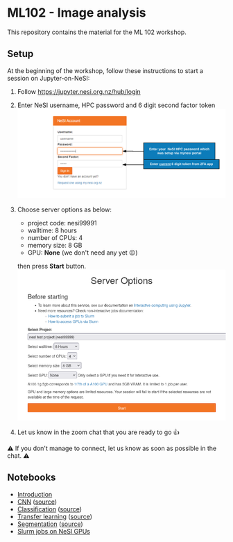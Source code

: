 # ML102 - Image analysis

This repository contains the material for the ML 102 workshop.


## Setup

At the beginning of the workshop, follow these instructions to start a session on Jupyter-on-NeSI:

1. Follow https://jupyter.nesi.org.nz/hub/login

2. Enter NeSI username, HPC password and 6 digit second factor token
   ![](images/jupyter_login.png)

3. Choose server options as below:

   - project code: nesi99991
   - walltime: 8 hours
   - number of CPUs: 4
   - memory size: 8 GB
   - GPU: **None** (we don't need any yet 😉)
   
   then press **Start** button.
   ![](images/server_options.png)

4. Let us know in the zoom chat that you are ready to go 👍

⚠️ If you don't manage to connect, let us know as soon as possible in the chat. ⚠️


## Notebooks

- [Introduction](notebooks/01_introduction.ipynb)
- [CNN](notebooks/02_cnn.ipynb) ([source](https://www.tensorflow.org/tutorials/images/cnn))
- [Classification](notebooks/03_classification.ipynb) ([source](https://www.tensorflow.org/tutorials/images/classification))
- [Transfer learning](notebooks/04_transfer_learning.ipynb) ([source](https://www.tensorflow.org/tutorials/images/transfer_learning))
- [Segmentation](notebooks/05_segmentation.ipynb) ([source](https://www.tensorflow.org/tutorials/images/segmentation))
- [Slurm jobs on NeSI GPUs](notebooks/06_slurm_jobs.ipynb)
